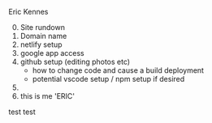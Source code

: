 Eric Kennes

0. Site rundown
1. Domain name
2. netlify setup
3. google app access
4. github setup (editing photos etc)
   - how to change code and cause a build deployment
   - potential vscode setup / npm setup if desired
5.
6. this is me 'ERIC'

test test
